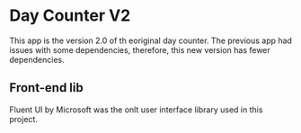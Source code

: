 # Day Counter V2

This app is the version 2.0 of th eoriginal day counter. The previous app had issues with some dependencies, therefore, this new version has fewer dependencies.

## Front-end lib

Fluent UI by Microsoft was the onlt user interface library used in this project.
